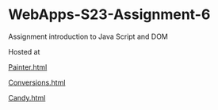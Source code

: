 
# WebApps-S23-Assignment-6
Assignment introduction to Java Script and DOM

Hosted at

[Painter.html]( https://44-563-web-apps-s23.github.io/44563-webapps-s23-assignment6-SahithiKasarapu/painter.html)

[Conversions.html]( https://44-563-web-apps-s23.github.io/44563-webapps-s23-assignment6-SahithiKasarapu/conversions.html)

[Candy.html]( https://44-563-web-apps-s23.github.io/44563-webapps-s23-assignment6-SahithiKasarapu/candy.html)
